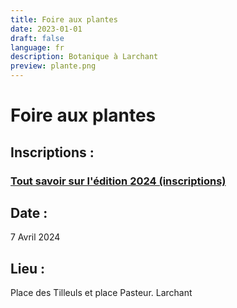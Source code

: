 ```yaml
---
title: Foire aux plantes
date: 2023-01-01
draft: false
language: fr
description: Botanique à Larchant
preview: plante.png
---
```

# Foire aux plantes

## Inscriptions :

### [Tout savoir sur l'édition 2024 (inscriptions)](http://larchantanimation.fr/posts/2024-04-07-foire-aux-plantes/)

## Date :

7 Avril 2024

## Lieu :

Place des Tilleuls et place Pasteur. Larchant
